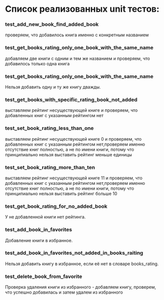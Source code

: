 # Список реализованных unit тестов:


### test_add_new_book_find_added_book
проверяем, что добавилось книга именно с конкретным названием

### test_get_books_rating_only_one_book_with_the_same_name
добавляем две книги с одним и тем же названием и проверяем, что добавилось только одна книга

### test_get_books_rating_only_one_book_with_the_same_name
Нельзя добавить одну и ту же книгу дважды.

### test_get_books_with_specific_rating_book_not_added
выставляем рейтинг несуществующей книге и проверяем, что добавленных книг с указанным рейтингом нет

### test_set_book_rating_less_than_one
выставляем рейтинг несуществующей книге 0 и проверяем, что добавленных книг с указанным рейтингом нет,проверяем именно отсутствие книг полностью, а не по имени книги, потому что принципиально нельзя выставить рейтинг меньше единицы

### test_set_book_rating_more_than_ten
выставляем рейтинг несуществующей книге 11 и проверяем, что добавленных книг с указанным рейтингом нет,проверяем именно отсутствие книг полностью, а не по имени книги, потому что принципиально нельзя выставить рейтинг больше 10

### test_get_book_rating_for_no_added_book
У не добавленной книги нет рейтинга.

### test_add_book_in_favorites
Добавление книги в избранное.

### test_add_book_in_favorites_not_added_in_books_raiting
Нельзя добавить книгу в избранное, если её нет в словаре books_rating.

### test_delete_book_from_favorite
Проверка удаления книги из избранного - добавляем книгу, проверем, что успешно добавилась и затем удалем из избранного